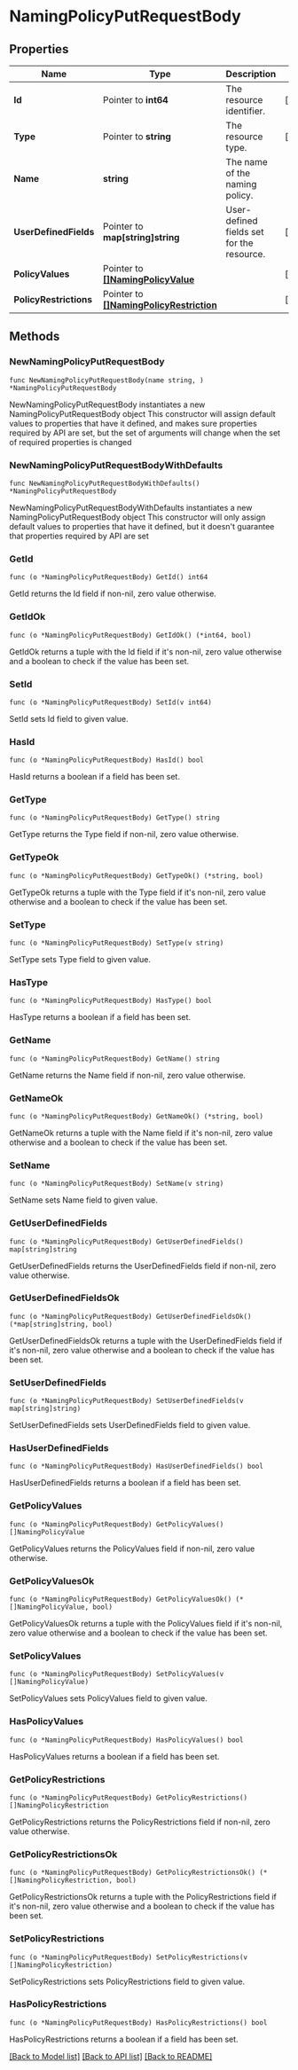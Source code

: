 # NamingPolicyPutRequestBody

## Properties

Name | Type | Description | Notes
------------ | ------------- | ------------- | -------------
**Id** | Pointer to **int64** | The resource identifier. | [optional] 
**Type** | Pointer to **string** | The resource type. | [optional] 
**Name** | **string** | The name of the naming policy. | 
**UserDefinedFields** | Pointer to **map[string]string** | User-defined fields set for the resource. | [optional] 
**PolicyValues** | Pointer to [**[]NamingPolicyValue**](NamingPolicyValue.md) |  | [optional] 
**PolicyRestrictions** | Pointer to [**[]NamingPolicyRestriction**](NamingPolicyRestriction.md) |  | [optional] 

## Methods

### NewNamingPolicyPutRequestBody

`func NewNamingPolicyPutRequestBody(name string, ) *NamingPolicyPutRequestBody`

NewNamingPolicyPutRequestBody instantiates a new NamingPolicyPutRequestBody object
This constructor will assign default values to properties that have it defined,
and makes sure properties required by API are set, but the set of arguments
will change when the set of required properties is changed

### NewNamingPolicyPutRequestBodyWithDefaults

`func NewNamingPolicyPutRequestBodyWithDefaults() *NamingPolicyPutRequestBody`

NewNamingPolicyPutRequestBodyWithDefaults instantiates a new NamingPolicyPutRequestBody object
This constructor will only assign default values to properties that have it defined,
but it doesn't guarantee that properties required by API are set

### GetId

`func (o *NamingPolicyPutRequestBody) GetId() int64`

GetId returns the Id field if non-nil, zero value otherwise.

### GetIdOk

`func (o *NamingPolicyPutRequestBody) GetIdOk() (*int64, bool)`

GetIdOk returns a tuple with the Id field if it's non-nil, zero value otherwise
and a boolean to check if the value has been set.

### SetId

`func (o *NamingPolicyPutRequestBody) SetId(v int64)`

SetId sets Id field to given value.

### HasId

`func (o *NamingPolicyPutRequestBody) HasId() bool`

HasId returns a boolean if a field has been set.

### GetType

`func (o *NamingPolicyPutRequestBody) GetType() string`

GetType returns the Type field if non-nil, zero value otherwise.

### GetTypeOk

`func (o *NamingPolicyPutRequestBody) GetTypeOk() (*string, bool)`

GetTypeOk returns a tuple with the Type field if it's non-nil, zero value otherwise
and a boolean to check if the value has been set.

### SetType

`func (o *NamingPolicyPutRequestBody) SetType(v string)`

SetType sets Type field to given value.

### HasType

`func (o *NamingPolicyPutRequestBody) HasType() bool`

HasType returns a boolean if a field has been set.

### GetName

`func (o *NamingPolicyPutRequestBody) GetName() string`

GetName returns the Name field if non-nil, zero value otherwise.

### GetNameOk

`func (o *NamingPolicyPutRequestBody) GetNameOk() (*string, bool)`

GetNameOk returns a tuple with the Name field if it's non-nil, zero value otherwise
and a boolean to check if the value has been set.

### SetName

`func (o *NamingPolicyPutRequestBody) SetName(v string)`

SetName sets Name field to given value.


### GetUserDefinedFields

`func (o *NamingPolicyPutRequestBody) GetUserDefinedFields() map[string]string`

GetUserDefinedFields returns the UserDefinedFields field if non-nil, zero value otherwise.

### GetUserDefinedFieldsOk

`func (o *NamingPolicyPutRequestBody) GetUserDefinedFieldsOk() (*map[string]string, bool)`

GetUserDefinedFieldsOk returns a tuple with the UserDefinedFields field if it's non-nil, zero value otherwise
and a boolean to check if the value has been set.

### SetUserDefinedFields

`func (o *NamingPolicyPutRequestBody) SetUserDefinedFields(v map[string]string)`

SetUserDefinedFields sets UserDefinedFields field to given value.

### HasUserDefinedFields

`func (o *NamingPolicyPutRequestBody) HasUserDefinedFields() bool`

HasUserDefinedFields returns a boolean if a field has been set.

### GetPolicyValues

`func (o *NamingPolicyPutRequestBody) GetPolicyValues() []NamingPolicyValue`

GetPolicyValues returns the PolicyValues field if non-nil, zero value otherwise.

### GetPolicyValuesOk

`func (o *NamingPolicyPutRequestBody) GetPolicyValuesOk() (*[]NamingPolicyValue, bool)`

GetPolicyValuesOk returns a tuple with the PolicyValues field if it's non-nil, zero value otherwise
and a boolean to check if the value has been set.

### SetPolicyValues

`func (o *NamingPolicyPutRequestBody) SetPolicyValues(v []NamingPolicyValue)`

SetPolicyValues sets PolicyValues field to given value.

### HasPolicyValues

`func (o *NamingPolicyPutRequestBody) HasPolicyValues() bool`

HasPolicyValues returns a boolean if a field has been set.

### GetPolicyRestrictions

`func (o *NamingPolicyPutRequestBody) GetPolicyRestrictions() []NamingPolicyRestriction`

GetPolicyRestrictions returns the PolicyRestrictions field if non-nil, zero value otherwise.

### GetPolicyRestrictionsOk

`func (o *NamingPolicyPutRequestBody) GetPolicyRestrictionsOk() (*[]NamingPolicyRestriction, bool)`

GetPolicyRestrictionsOk returns a tuple with the PolicyRestrictions field if it's non-nil, zero value otherwise
and a boolean to check if the value has been set.

### SetPolicyRestrictions

`func (o *NamingPolicyPutRequestBody) SetPolicyRestrictions(v []NamingPolicyRestriction)`

SetPolicyRestrictions sets PolicyRestrictions field to given value.

### HasPolicyRestrictions

`func (o *NamingPolicyPutRequestBody) HasPolicyRestrictions() bool`

HasPolicyRestrictions returns a boolean if a field has been set.


[[Back to Model list]](../README.md#documentation-for-models) [[Back to API list]](../README.md#documentation-for-api-endpoints) [[Back to README]](../README.md)


